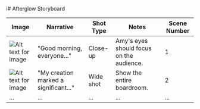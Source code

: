 i# Afterglow Storyboard

| Image | Narrative | Shot Type | Notes | Scene Number |
|-------|-----------|-----------|-------|--------------|
| ![Alt text for image](URL-to-image1) | "Good morning, everyone..." | Close-up | Amy's eyes should focus on the audience. | 1 |
| ![Alt text for image](URL-to-image2) | "My creation marked a significant..." | Wide shot | Show the entire boardroom. | 2 |
| ...   | ...       | ...       | ...   | ...          |

